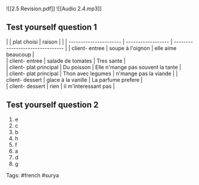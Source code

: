 ![[2.5 Revision.pdf]]
![[Audio 2.4.mp3]]

## Test yourself question 1

|                        | plat choisi        | raison                           |     |
| ---------------------- | ------------------ | -------------------------------- | 
| client- entree         | soupe à l'oignon   | elle aime beaucoup               |    
| client- entree         | salade de tomates  | Tres sante                       |     
| client- plat principal | Du poisson         | Elle n'mange pas souvent la tante |     
| client- plat principal | Thon avec legumes  | n'mange pas la viande                                      |
| client- dessert        | glace à la vanille |           La parfume prefere                       |  
| client- dessert        | rien               |         il m'interessant pas                         |

## Test yourself question 2
1. e
2. c
3. b
4. h
5. f
6. a
7. d
8. g

Tags: #french #surya